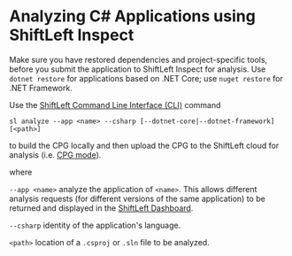 # Analyzing C# Applications using ShiftLeft Inspect

Make sure you have restored dependencies and project-specific tools, before you submit the application to ShiftLeft Inspect for analysis. Use `dotnet restore` for applications based on .NET Core; use `nuget restore` for .NET Framework.

Use the [ShiftLeft Command Line Interface (CLI)](../../using-cli/cli-reference.md) command 

```
sl analyze --app <name> --csharp [--dotnet-core|--dotnet-framework] [<path>]
```
  
to build the CPG locally and then upload the CPG to the ShiftLeft cloud for analysis (i.e. [CPG mode](analyzing-applications.md#cpg-mode)). 
  
where 

`--app <name>` analyze the application of `<name>`. This allows different analysis requests (for different versions of the same application) to be returned and displayed in the [ShiftLeft Dashboard](../using-dashboard/vulnerability-dashboard.md).

`--csharp` identity of the application's language.

`<path>` location of a `.csproj` or `.sln` file to be analyzed.
